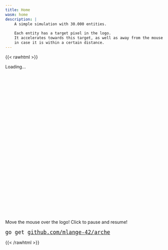 ```yaml
---
title: Home
wasm: home
description: |
    A simple simulation with 30.000 entities.
    
    Each entity has a target pixel in the logo.
    It accelerates towards this target, as well as away from the mouse pointer
    in case it is within a certain distance.
---
```


{{< rawhtml >}}
<style>
    #loading {
        width: 880px;
        height: 480px;
    }
</style>

<div id="canvas-container">
    <div id="loading">
        <p class="centered">Loading...</p>
    </div>
</div>
<p id="instructions">Move the mouse over the logo! Click to pause and resume!</p>
<p><tt style="font-size: 120%">go get <a href="https://github.com/mlange-42/arche">github.com/mlange-42/arche</a></tt>
</p>
{{< /rawhtml >}}
